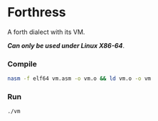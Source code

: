 # Forthress
A forth dialect with its VM. 

***Can only be used under Linux X86-64***.

### Compile

```bash
nasm -f elf64 vm.asm -o vm.o && ld vm.o -o vm
```
### Run

```bash
./vm
```
